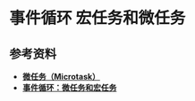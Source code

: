 # 事件循环 宏任务和微任务

## 参考资料

- ****[微任务（Microtask）](https://zh.javascript.info/microtask-queue)****
- ****[事件循环：微任务和宏任务](https://zh.javascript.info/event-loop)****